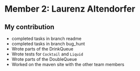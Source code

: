 # Member 2: Laurenz Altendorfer

## My contribution
- completed tasks in branch readme
- completed tasks in branch bug_hunt
- Wrote parts of the DrinkQueue
- Wrote tests for `Cocktail` and `Liquid`
- Wrote parts of the DoubleQueue
- Worked on the maven site with the other team members